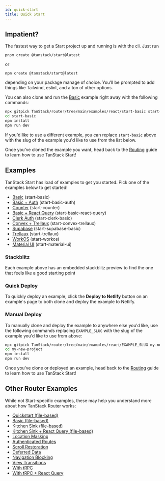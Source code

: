 ```yaml
---
id: quick-start
title: Quick Start
---
```


## Impatient?

The fastest way to get a Start project up and running is with the cli. Just run

```
pnpm create @tanstack/start@latest
```

or

```
npm create @tanstack/start@latest
```

depending on your package manage of choice. You'll be prompted to add things like Tailwind, eslint, and a ton of other options.

You can also clone and run the [Basic](https://github.com/TanStack/router/tree/main/examples/react/start-basic) example right away with the following commands:

```bash
npx gitpick TanStack/router/tree/main/examples/react/start-basic start-basic
cd start-basic
npm install
npm run dev
```

If you'd like to use a different example, you can replace `start-basic` above with the slug of the example you'd like to use from the list below.

Once you've cloned the example you want, head back to the [Routing](../routing) guide to learn how to use TanStack Start!

## Examples

TanStack Start has load of examples to get you started. Pick one of the examples below to get started!

- [Basic](https://github.com/TanStack/router/tree/main/examples/react/start-basic) (start-basic)
- [Basic + Auth](https://github.com/TanStack/router/tree/main/examples/react/start-basic-auth) (start-basic-auth)
- [Counter](https://github.com/TanStack/router/tree/main/examples/react/start-counter) (start-counter)
- [Basic + React Query](https://github.com/TanStack/router/tree/main/examples/react/start-basic-react-query) (start-basic-react-query)
- [Clerk Auth](https://github.com/TanStack/router/tree/main/examples/react/start-clerk-basic) (start-clerk-basic)
- [Convex + Trellaux](https://github.com/TanStack/router/tree/main/examples/react/start-convex-trellaux) (start-convex-trellaux)
- [Supabase](https://github.com/TanStack/router/tree/main/examples/react/start-supabase-basic) (start-supabase-basic)
- [Trellaux](https://github.com/TanStack/router/tree/main/examples/react/start-trellaux) (start-trellaux)
- [WorkOS](https://github.com/TanStack/router/tree/main/examples/react/start-workos) (start-workos)
- [Material UI](https://github.com/TanStack/router/tree/main/examples/react/start-material-ui) (start-material-ui)

### Stackblitz

Each example above has an embedded stackblitz preview to find the one that feels like a good starting point

### Quick Deploy

To quickly deploy an example, click the **Deploy to Netlify** button on an example's page to both clone and deploy the example to Netlify.

### Manual Deploy

To manually clone and deploy the example to anywhere else you'd like, use the following commands replacing `EXAMPLE_SLUG` with the slug of the example you'd like to use from above:

```bash
npx gitpick TanStack/router/tree/main/examples/react/EXAMPLE_SLUG my-new-project
cd my-new-project
npm install
npm run dev
```

Once you've clone or deployed an example, head back to the [Routing](../routing) guide to learn how to use TanStack Start!

## Other Router Examples

While not Start-specific examples, these may help you understand more about how TanStack Router works:

- [Quickstart (file-based)](https://github.com/TanStack/router/tree/main/examples/react/quickstart-file-based)
- [Basic (file-based)](https://github.com/TanStack/router/tree/main/examples/react/basic-file-based)
- [Kitchen Sink (file-based)](https://github.com/TanStack/router/tree/main/examples/react/kitchen-sink-file-based)
- [Kitchen Sink + React Query (file-based)](https://github.com/TanStack/router/tree/main/examples/react/kitchen-sink-react-query-file-based)
- [Location Masking](https://github.com/TanStack/router/tree/main/examples/react/location-masking)
- [Authenticated Routes](https://github.com/TanStack/router/tree/main/examples/react/authenticated-routes)
- [Scroll Restoration](https://github.com/TanStack/router/tree/main/examples/react/scroll-restoration)
- [Deferred Data](https://github.com/TanStack/router/tree/main/examples/react/deferred-data)
- [Navigation Blocking](https://github.com/TanStack/router/tree/main/examples/react/navigation-blocking)
- [View Transitions](https://github.com/TanStack/router/tree/main/examples/react/view-transitions)
- [With tRPC](https://github.com/TanStack/router/tree/main/examples/react/with-trpc)
- [With tRPC + React Query](https://github.com/TanStack/router/tree/main/examples/react/with-trpc-react-query)
